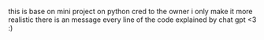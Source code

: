 this is base on mini project on python cred to the owner i only make it more realistic there is an message every line of the code explained by chat gpt <3
:)
